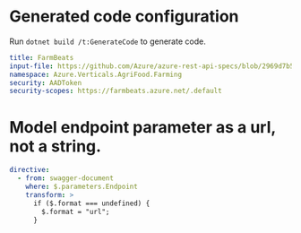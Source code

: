 # Generated code configuration

Run `dotnet build /t:GenerateCode` to generate code.

```yaml
title: FarmBeats
input-file: https://github.com/Azure/azure-rest-api-specs/blob/2969d7b53325b54b61fa827f2dfb85a0df9f82d0/specification/agrifood/data-plane/Microsoft.AgFoodPlatform/preview/2021-07-31-preview/agfood.json
namespace: Azure.Verticals.AgriFood.Farming
security: AADToken
security-scopes: https://farmbeats.azure.net/.default
```

# Model endpoint parameter as a url, not a string.

```yaml
directive:
  - from: swagger-document
    where: $.parameters.Endpoint
    transform: >
      if ($.format === undefined) {
        $.format = "url";
      }
```
